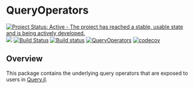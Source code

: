 # QueryOperators

[![Project Status: Active - The project has reached a stable, usable state and is being actively developed.](http://www.repostatus.org/badges/latest/active.svg)](http://www.repostatus.org/#active)
[![](https://img.shields.io/badge/docs-stable-blue.svg)](https://davidanthoff.github.io/QueryOperators.jl/stable)
[![Build Status](https://travis-ci.org/davidanthoff/QueryOperators.jl.svg?branch=master)](https://travis-ci.org/davidanthoff/QueryOperators.jl)
[![Build status](https://ci.appveyor.com/api/projects/status/3w7dilm0jf7pthvo/branch/master?svg=true)](https://ci.appveyor.com/project/davidanthoff/queryoperators-jl/branch/master)
[![QueryOperators](http://pkg.julialang.org/badges/QueryOperators_0.6.svg)](http://pkg.julialang.org/?pkg=QueryOperators)
[![codecov](https://codecov.io/gh/davidanthoff/QueryOperators.jl/branch/master/graph/badge.svg)](https://codecov.io/gh/davidanthoff/QueryOperators.jl)

## Overview

This package contains the underlying query operators that are exposed
to users in [Query.jl](https://github.com/davidanthoff/Query.jl).

